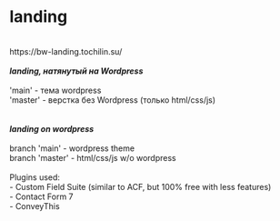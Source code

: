 # landing
<br>
https://bw-landing.tochilin.su/
<br><br>
<i><b>landing, натянутый на Wordpress</b></i><br><br>
'main' - тема wordpress<br>
'master' - верстка без Wordpress (только html/css/js)
<br><br><br>
<i><b>landing on wordpress</b></i><br><br>
branch 'main' - wordpress theme<br>
branch 'master' - html/css/js w/o wordpress<br>
<br>
Plugins used: <br>
- Custom Field Suite (similar to ACF, but 100% free with less features)<br>
- Contact Form 7<br>
- ConveyThis<br>



